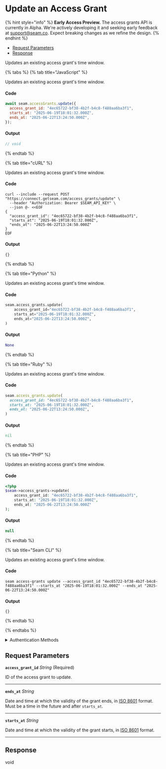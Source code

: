 # Update an Access Grant
{% hint style="info" %}
**Early Access Preview.** The access grants API is currently in Alpha. We're actively developing it and seeking early feedback at [support@seam.co](mailto:support@seam.co). Expect breaking changes as we refine the design.
{% endhint %}

- [Request Parameters](#request-parameters)
- [Response](#response)

Updates an existing access grant's time window.


{% tabs %}
{% tab title="JavaScript" %}

Updates an existing access grant's time window.

#### Code

```javascript
await seam.accessGrants.update({
  access_grant_id: "4ec65722-bf38-4b2f-b4c8-f488aa6ba3f1",
  starts_at: "2025-06-19T18:01:32.000Z",
  ends_at: "2025-06-22T13:24:50.000Z",
});
```

#### Output

```javascript
// void
```
{% endtab %}

{% tab title="cURL" %}

Updates an existing access grant's time window.

#### Code

```curl
curl --include --request POST "https://connect.getseam.com/access_grants/update" \
  --header "Authorization: Bearer $SEAM_API_KEY" \
  --json @- <<EOF
{
  "access_grant_id": "4ec65722-bf38-4b2f-b4c8-f488aa6ba3f1",
  "starts_at": "2025-06-19T18:01:32.000Z",
  "ends_at": "2025-06-22T13:24:50.000Z"
}
EOF
```

#### Output

```curl
{}
```
{% endtab %}

{% tab title="Python" %}

Updates an existing access grant's time window.

#### Code

```python
seam.access_grants.update(
    access_grant_id="4ec65722-bf38-4b2f-b4c8-f488aa6ba3f1",
    starts_at="2025-06-19T18:01:32.000Z",
    ends_at="2025-06-22T13:24:50.000Z",
)
```

#### Output

```python
None
```
{% endtab %}

{% tab title="Ruby" %}

Updates an existing access grant's time window.

#### Code

```ruby
seam.access_grants.update(
  access_grant_id: "4ec65722-bf38-4b2f-b4c8-f488aa6ba3f1",
  starts_at: "2025-06-19T18:01:32.000Z",
  ends_at: "2025-06-22T13:24:50.000Z",
)
```

#### Output

```ruby
nil
```
{% endtab %}

{% tab title="PHP" %}

Updates an existing access grant's time window.

#### Code

```php
<?php
$seam->access_grants->update(
    access_grant_id: "4ec65722-bf38-4b2f-b4c8-f488aa6ba3f1",
    starts_at: "2025-06-19T18:01:32.000Z",
    ends_at: "2025-06-22T13:24:50.000Z"
);
```

#### Output

```php
null
```
{% endtab %}

{% tab title="Seam CLI" %}

Updates an existing access grant's time window.

#### Code

```seam_cli
seam access-grants update --access_grant_id "4ec65722-bf38-4b2f-b4c8-f488aa6ba3f1" --starts_at "2025-06-19T18:01:32.000Z" --ends_at "2025-06-22T13:24:50.000Z"
```

#### Output

```seam_cli
{}
```
{% endtab %}

{% endtabs %}


<details>

<summary>Authentication Methods</summary>

- API key
- Personal access token
  <br>Must also include the `seam-workspace` header in the request.

To learn more, see [Authentication](https://docs.seam.co/latest/api/authentication).
</details>

## Request Parameters

**`access_grant_id`** *String* (Required)

ID of the access grant to update.

---

**`ends_at`** *String*

Date and time at which the validity of the grant ends, in [ISO 8601](https://www.iso.org/iso-8601-date-and-time-format.html) format. Must be a time in the future and after `starts_at`.

---

**`starts_at`** *String*

Date and time at which the validity of the grant starts, in [ISO 8601](https://www.iso.org/iso-8601-date-and-time-format.html) format.

---


## Response

void
